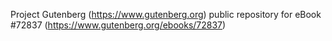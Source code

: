 Project Gutenberg (https://www.gutenberg.org) public repository
for eBook #72837 (https://www.gutenberg.org/ebooks/72837)
